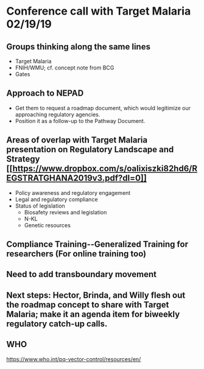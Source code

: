 # Conference call with Target Malaria 02/19/19

## Groups thinking along the same lines
* Target Malaria
* FNIH/WMU; cf. concept note from BCG
* Gates

## Approach to NEPAD

* Get them to request a roadmap document, which would legitimize our approaching regulatory agencies. 
* Position it as a follow-up to the Pathway Document.

## Areas of overlap with Target Malaria presentation on Regulatory Landscape and Strategy [[https://www.dropbox.com/s/oalixiszki82hd6/REGSTRATGHANA2019v3.pdf?dl=0]]

* Policy awareness and regulatory engagement
* Legal and regulatory compliance
* Status of legislation 
	* Biosafety reviews and legislation
	* N-KL
	* Genetic resources

## Compliance Training--Generalized Training for researchers (For online training too)

## Need to add transboundary movement

## Next steps:  Hector, Brinda, and Willy flesh out the roadmap concept to share with Target Malaria; make it an agenda item for biweekly regulatory catch-up calls.

## WHO

https://www.who.int/pq-vector-control/resources/en/
